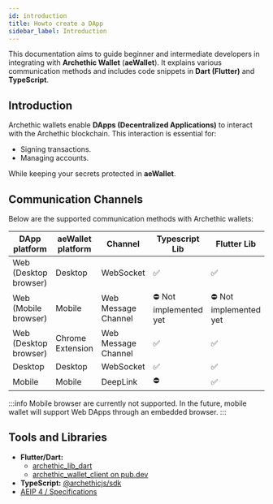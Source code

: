 ```yaml
---
id: introduction
title: Howto create a DApp
sidebar_label: Introduction
---
```



This documentation aims to guide beginner and intermediate developers in integrating with **Archethic Wallet** (**aeWallet**). It explains various communication methods and includes code snippets in **Dart (Flutter)** and **TypeScript**.


## Introduction

Archethic wallets enable **DApps (Decentralized Applications)** to interact with the Archethic blockchain. This interaction is essential for:

- Signing transactions.
- Managing accounts.

While keeping your secrets protected in **aeWallet**.


## Communication Channels

Below are the supported communication methods with Archethic wallets:

| **DApp platform**         | **aeWallet platform**     | **Channel**                   | **Typescript Lib**    | **Flutter Lib**       |
|---------------------------|---------------------------|-------------------------------|-----------------------|-----------------------|
| Web (Desktop browser)     | Desktop                   | WebSocket                     | ✅                    | ✅                     |
| Web (Mobile browser)      | Mobile                    | Web Message Channel           | ⛔️ Not implemented yet| ⛔️ Not implemented yet |
| Web (Desktop browser)     | Chrome Extension          | Web Message Channel           | ✅                    | ✅                     |
| Desktop                   | Desktop                   | WebSocket                     | ✅                    | ✅                     |
| Mobile                    | Mobile                    | DeepLink                      | ⛔️                    | ✅                     |


:::info
Mobile browser are currently not supported. 
In the future, mobile wallet will support Web DApps through an embedded browser.
:::


## Tools and Libraries

- **Flutter/Dart:** 
    - [archethic_lib_dart](https://pub.dev/packages/archethic_lib_dart)
    - [archethic_wallet_client on pub.dev](https://pub.dev/packages/archethic_wallet_client)
- **TypeScript:** [@archethicjs/sdk](https://www.npmjs.com/package/@archethicjs/sdk)
- [AEIP 4 / Specifications](https://github.com/archethic-foundation/aeip/blob/main/AEIP-4.md)

